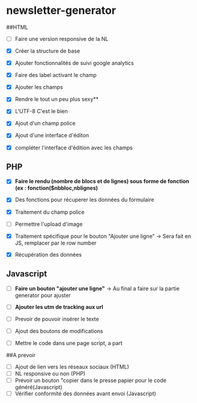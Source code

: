 # newsletter-generator
##HTML
- [ ] Faire une version responsive de la NL
- [x] Créer la structure de base
- [x] Ajouter fonctionnalités de suivi google analytics
- [x] Faire des label activant le champ
- [x] Ajouter les champs
- [x] Rendre le tout un peu plus sexy**
- [x] L'UTF-8 C'est le bien
- [x] Ajout d'un champ police
- [x] Ajout d'une interface d'éditon
- [x] compléter l'interface d'édition avec les champs


## PHP

- [X] **Faire le rendu (nombre de blocs et de lignes) sous forme de fonction (ex : fonction($nbbloc,nblignes)**
- [x] Des fonctions pour récuperer les données du formulaire
- [x] Traitement du champ police
- [ ] Permettre l'upload d'image
- [x] Traitement spécifique pour le bouton "Ajouter une ligne" -> Sera fait en JS, remplacer par le row number
- [x] Récupération des données




## Javascript
- [ ] **Faire un bouton "ajouter une ligne"** -> Au final a faire sur la partie generator pour ajuster
- [ ] **Ajouter les utm de tracking aux url**
- [ ] Prevoir de pouvoir insérer le texte
- [ ] Ajout des boutons de modifications
- [ ] Mettre le code dans une page script, a part


##A prevoir
- [ ] Ajout de lien vers les réseaux sociaux (HTML)
- [ ] NL responsive ou non (PHP)
- [ ] Prévoir un bouton "copier dans le presse papier pour le code généré(Javascript)
- [ ] Vérifier conformité des données avant envoi (Javascript)
